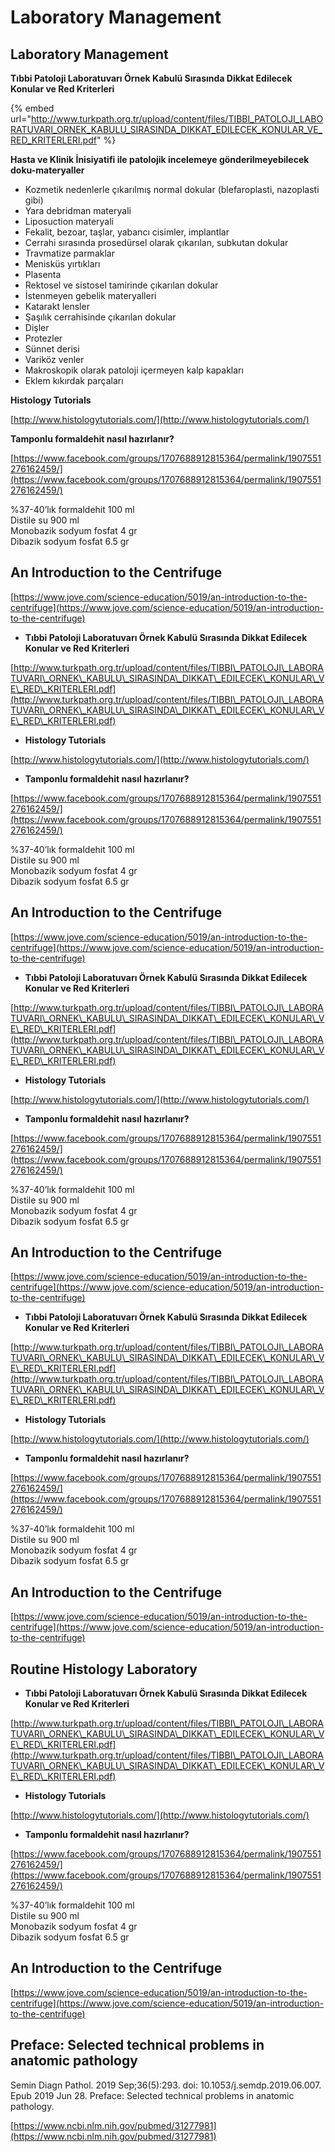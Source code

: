 # Laboratory Management

## Laboratory Management

**Tıbbi Patoloji Laboratuvarı Örnek Kabulü Sırasında Dikkat Edilecek Konular ve Red Kriterleri**

{% embed url="http://www.turkpath.org.tr/upload/content/files/TIBBI_PATOLOJI_LABORATUVARI_ORNEK_KABULU_SIRASINDA_DIKKAT_EDILECEK_KONULAR_VE_RED_KRITERLERI.pdf" %}




**Hasta ve Klinik İnisiyatifi ile patolojik incelemeye gönderilmeyebilecek doku-materyaller**

* Kozmetik nedenlerle çıkarılmış normal dokular (blefaroplasti, nazoplasti gibi)
* Yara debridman materyali
* Liposuction materyali
* Fekalit, bezoar, taşlar, yabancı cisimler, implantlar
* Cerrahi sırasında prosedürsel olarak çıkarılan, subkutan dokular
* Travmatize parmaklar
* Menisküs yırtıkları
* Plasenta
* Rektosel ve sistosel tamirinde çıkarılan dokular
* İstenmeyen gebelik materyalleri
* Katarakt lensler
* Şaşılık cerrahisinde çıkarılan dokular
* Dişler
* Protezler
* Sünnet derisi
* Variköz venler
* Makroskopik olarak patoloji içermeyen kalp kapakları
* Eklem kıkırdak parçaları



**Histology Tutorials**

[http://www.histologytutorials.com/](http://www.histologytutorials.com/)

**Tamponlu formaldehit nasıl hazırlanır?**

[https://www.facebook.com/groups/1707688912815364/permalink/1907551276162459/](https://www.facebook.com/groups/1707688912815364/permalink/1907551276162459/)

%37-40’lık formaldehit 100 ml\
Distile su 900 ml\
Monobazik sodyum fosfat 4 gr\
Dibazik sodyum fosfat 6.5 gr

## An Introduction to the Centrifuge

[https://www.jove.com/science-education/5019/an-introduction-to-the-centrifuge](https://www.jove.com/science-education/5019/an-introduction-to-the-centrifuge)

* **Tıbbi Patoloji Laboratuvarı Örnek Kabulü Sırasında Dikkat Edilecek Konular ve Red Kriterleri**

[http://www.turkpath.org.tr/upload/content/files/TIBBI\_PATOLOJI\_LABORATUVARI\_ORNEK\_KABULU\_SIRASINDA\_DIKKAT\_EDILECEK\_KONULAR\_VE\_RED\_KRITERLERI.pdf](http://www.turkpath.org.tr/upload/content/files/TIBBI\_PATOLOJI\_LABORATUVARI\_ORNEK\_KABULU\_SIRASINDA\_DIKKAT\_EDILECEK\_KONULAR\_VE\_RED\_KRITERLERI.pdf)

* **Histology Tutorials**

[http://www.histologytutorials.com/](http://www.histologytutorials.com/)

* **Tamponlu formaldehit nasıl hazırlanır?**

[https://www.facebook.com/groups/1707688912815364/permalink/1907551276162459/](https://www.facebook.com/groups/1707688912815364/permalink/1907551276162459/)

%37-40’lık formaldehit 100 ml\
Distile su 900 ml\
Monobazik sodyum fosfat 4 gr\
Dibazik sodyum fosfat 6.5 gr

## An Introduction to the Centrifuge

[https://www.jove.com/science-education/5019/an-introduction-to-the-centrifuge](https://www.jove.com/science-education/5019/an-introduction-to-the-centrifuge)

* **Tıbbi Patoloji Laboratuvarı Örnek Kabulü Sırasında Dikkat Edilecek Konular ve Red Kriterleri**

[http://www.turkpath.org.tr/upload/content/files/TIBBI\_PATOLOJI\_LABORATUVARI\_ORNEK\_KABULU\_SIRASINDA\_DIKKAT\_EDILECEK\_KONULAR\_VE\_RED\_KRITERLERI.pdf](http://www.turkpath.org.tr/upload/content/files/TIBBI\_PATOLOJI\_LABORATUVARI\_ORNEK\_KABULU\_SIRASINDA\_DIKKAT\_EDILECEK\_KONULAR\_VE\_RED\_KRITERLERI.pdf)

* **Histology Tutorials**

[http://www.histologytutorials.com/](http://www.histologytutorials.com/)

* **Tamponlu formaldehit nasıl hazırlanır?**

[https://www.facebook.com/groups/1707688912815364/permalink/1907551276162459/](https://www.facebook.com/groups/1707688912815364/permalink/1907551276162459/)

%37-40’lık formaldehit 100 ml\
Distile su 900 ml\
Monobazik sodyum fosfat 4 gr\
Dibazik sodyum fosfat 6.5 gr

## An Introduction to the Centrifuge

[https://www.jove.com/science-education/5019/an-introduction-to-the-centrifuge](https://www.jove.com/science-education/5019/an-introduction-to-the-centrifuge)

* **Tıbbi Patoloji Laboratuvarı Örnek Kabulü Sırasında Dikkat Edilecek Konular ve Red Kriterleri**

[http://www.turkpath.org.tr/upload/content/files/TIBBI\_PATOLOJI\_LABORATUVARI\_ORNEK\_KABULU\_SIRASINDA\_DIKKAT\_EDILECEK\_KONULAR\_VE\_RED\_KRITERLERI.pdf](http://www.turkpath.org.tr/upload/content/files/TIBBI\_PATOLOJI\_LABORATUVARI\_ORNEK\_KABULU\_SIRASINDA\_DIKKAT\_EDILECEK\_KONULAR\_VE\_RED\_KRITERLERI.pdf)

* **Histology Tutorials**

[http://www.histologytutorials.com/](http://www.histologytutorials.com/)

* **Tamponlu formaldehit nasıl hazırlanır?**

[https://www.facebook.com/groups/1707688912815364/permalink/1907551276162459/](https://www.facebook.com/groups/1707688912815364/permalink/1907551276162459/)

%37-40’lık formaldehit 100 ml\
Distile su 900 ml\
Monobazik sodyum fosfat 4 gr\
Dibazik sodyum fosfat 6.5 gr

## An Introduction to the Centrifuge

[https://www.jove.com/science-education/5019/an-introduction-to-the-centrifuge](https://www.jove.com/science-education/5019/an-introduction-to-the-centrifuge)

## Routine Histology Laboratory

* **Tıbbi Patoloji Laboratuvarı Örnek Kabulü Sırasında Dikkat Edilecek Konular ve Red Kriterleri**

[http://www.turkpath.org.tr/upload/content/files/TIBBI\_PATOLOJI\_LABORATUVARI\_ORNEK\_KABULU\_SIRASINDA\_DIKKAT\_EDILECEK\_KONULAR\_VE\_RED\_KRITERLERI.pdf](http://www.turkpath.org.tr/upload/content/files/TIBBI\_PATOLOJI\_LABORATUVARI\_ORNEK\_KABULU\_SIRASINDA\_DIKKAT\_EDILECEK\_KONULAR\_VE\_RED\_KRITERLERI.pdf)

* **Histology Tutorials**

[http://www.histologytutorials.com/](http://www.histologytutorials.com/)

* **Tamponlu formaldehit nasıl hazırlanır?**

[https://www.facebook.com/groups/1707688912815364/permalink/1907551276162459/](https://www.facebook.com/groups/1707688912815364/permalink/1907551276162459/)

%37-40’lık formaldehit 100 ml\
Distile su 900 ml\
Monobazik sodyum fosfat 4 gr\
Dibazik sodyum fosfat 6.5 gr

## An Introduction to the Centrifuge

[https://www.jove.com/science-education/5019/an-introduction-to-the-centrifuge](https://www.jove.com/science-education/5019/an-introduction-to-the-centrifuge)

## Preface: Selected technical problems in anatomic pathology

Semin Diagn Pathol. 2019 Sep;36(5):293. doi: 10.1053/j.semdp.2019.06.007. Epub 2019 Jun 28. Preface: Selected technical problems in anatomic pathology.

[https://www.ncbi.nlm.nih.gov/pubmed/31277981](https://www.ncbi.nlm.nih.gov/pubmed/31277981)
